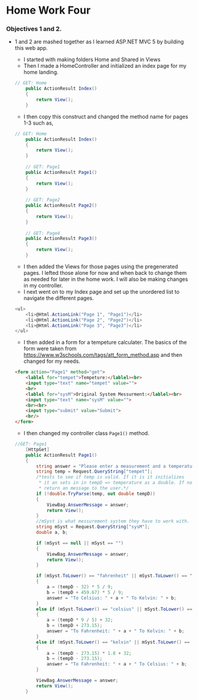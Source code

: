 
# Home Work Four
 
### Objectives 1 and 2.
+ 1 and 2 are mashed together as I learned ASP.NET MVC 5 by building this web app.

	+ I started with making folders Home and Shared in Views
	+ Then I made a HomeController and initialized an index page for my home landing.
	
	```c#
	// GET: Home
        public ActionResult Index()
        {
            return View();
        }
	```
	
	+ I then copy this construct and changed the method name for pages 1-3 such as,
	
	```c#
	// GET: Home
        public ActionResult Index()
        {
            return View();
        }
		
		// GET: Page1
        public ActionResult Page1()
        {
            return View();
        }
		
		// GET: Page2
        public ActionResult Page2()
        {
            return View();
        }
		
		// GET: Page4
        public ActionResult Page3()
        {
            return View();
        }
	```
	
	+ I then added the Views for those pages using the pregenerated pages. I lefted those alone for now and when back to change them as needed for later in the home work. I will also be making changes in my controller.
	+ I next went on to my Index page and set up the unordered list to navigate the different pages.
	
	```c#
	<ul>
		<li>@Html.ActionLink("Page 1", "Page1")</li>
		<li>@Html.ActionLink("Page 2", "Page2")</li>
		<li>@Html.ActionLink("Page 3", "Page3")</li>
	</ul>
	```
	
	+ I then added in a form for a tempeture calculater. The basics of the form were taken from <https://www.w3schools.com/tags/att_form_method.asp> and then changed for my needs.
	
	```html
	<form action="Page1" method="get">
		<lablel for="tempet">Tempeture:</lablel><br>
		<input type="text" name="tempet" value="">
		<br>
		<lablel for="sysM">Original System Messurment:</lablel><br>
		<input type="text" name="sysM" value="">
		<br><br>
		<input type="submit" value="Submit"> 
		<br/>
	</form> 
	```
	+ I then changed my controller class `Page1()` method.
	
	```c#
	//GET: Page1
        [HttpGet]
        public ActionResult Page1()
        {
            string answer = "Please enter a measurement and a temperature to start";
            string temp = Request.QueryString["tempet"];
            /*tests to see if temp is valid. If it is it initializes 
             * it an sets in in tempD => temperature as a double. If not valid
             * return an message to the user.*/
            if (!double.TryParse(temp, out double tempD))
            {
                ViewBag.AnswerMessage = answer;
                return View();
            }
            //mSyst is what messurement system they have to work with.
            string mSyst = Request.QueryString["sysM"];
            double a, b;

            if (mSyst == null || mSyst == "")
            {
                ViewBag.AnswerMessage = answer;
                return View();
            }

            if (mSyst.ToLower() == "fahrenheit" || mSyst.ToLower() == "f")
            {
                a = (tempD - 32) * 5 / 9;
                b = (tempD + 459.67) * 5 / 9;
                answer = "To Celsius: " + a + " To Kelvin: " + b;
            }
            else if (mSyst.ToLower() == "celsius" || mSyst.ToLower() == "c")
            {
                a = (tempD * 9 / 5) + 32;
                b = (tempD + 273.15);
                answer = "To Fahrenheit: " + a + " To Kelvin: " + b;
            }
            else if (mSyst.ToLower() == "kelvin" || mSyst.ToLower() == "k")
            {
                a = (tempD - 273.15) * 1.8 + 32;
                b = (tempD - 273.15);
                answer = "To Fahrenheit: " + a + " To Celsius: " + b;
            }

            ViewBag.AnswerMessage = answer;
            return View();
        }
	```
	

	
	
	
	
	
